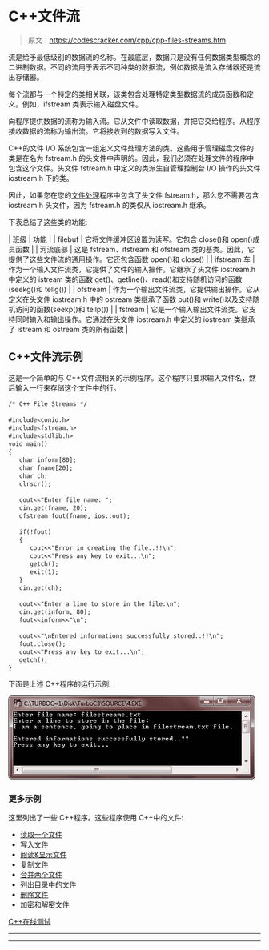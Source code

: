 # C++文件流

> 原文：<https://codescracker.com/cpp/cpp-files-streams.htm>

流是给予最低级别的数据流的名称。在最底层，数据只是没有任何数据类型概念的二进制数据。不同的流用于表示不同种类的数据流，例如数据是流入存储器还是流出存储器。

每个流都与一个特定的类相关联，该类包含处理特定类型数据流的成员函数和定义。例如，ifstream 类表示输入磁盘文件。

向程序提供数据的流称为输入流。它从文件中读取数据，并把它交给程序。从程序接收数据的流称为输出流。它将接收到的数据写入文件。

C++的文件 I/O 系统包含一组定义文件处理方法的类。这些用于管理磁盘文件的类是在名为 fstream.h 的头文件中声明的。因此，我们必须在处理文件的程序中包含这个文件。头文件 fstream.h 中定义的类派生自管理控制台 I/O 操作的头文件 iostream.h 下的类。

因此，如果您在您的[文件处理](/cpp/cpp-data-file-handling.htm)程序中包含了头文件 fstream.h，那么您不需要包含 iostream.h 头文件，因为 fstream.h 的类仅从 iostream.h 继承。

下表总结了这些类的功能:

| 班级 | 功能 |
| filebuf | 它将文件缓冲区设置为读写。它包含 close()和 open()成员函数 |
| 河流底部 | 这是 fstream、ifstream 和 ofstream 类的基类。因此，它提供了这些文件流的通用操作。它还包含函数 open()和 close() |
| ifstream 车 | 作为一个输入文件流类，它提供了文件的输入操作。它继承了头文件 iostream.h 中定义的 istream 类的函数 get()、getline()、read()和支持随机访问的函数(seekg()和 tellg()) |
| ofstream | 作为一个输出文件流类，它提供输出操作。它从定义在头文件 iostream.h 中的 ostream 类继承了函数 put()和 write()以及支持随机访问的函数(seekp()和 tellp()) |
| fstream | 它是一个输入输出文件流类。它支持同时输入和输出操作。它通过在头文件 iostream.h 中定义的 iostream 类继承了 istream 和 ostream 类的所有函数 |

## C++文件流示例

这是一个简单的与 C++文件流相关的示例程序。这个程序只要求输入文件名，然后输入一行来存储这个文件中的行。

```
/* C++ File Streams */

#include<conio.h>
#include<fstream.h>
#include<stdlib.h>
void main()
{
   char inform[80];
   char fname[20];
   char ch;
   clrscr();

   cout<<"Enter file name: ";
   cin.get(fname, 20);
   ofstream fout(fname, ios::out);

   if(!fout)
   {
      cout<<"Error in creating the file..!!\n";
      cout<<"Press any key to exit...\n";
      getch();
      exit(1);
   }
   cin.get(ch);

   cout<<"Enter a line to store in the file:\n";
   cin.get(inform, 80);
   fout<<inform<<"\n";

   cout<<"\nEntered informations successfully stored..!!\n";
   fout.close();
   cout<<"Press any key to exit...\n";
   getch();
}
```

下面是上述 C++程序的运行示例:

![c++ file streams](img/d8da83f1af3e630228f1a47151ab94cf.png)

### 更多示例

这里列出了一些 C++程序。这些程序使用 C++中的文件:

*   [读取一个文件](/cpp/program/cpp-program-read-file.htm)
*   [写入文件](/cpp/program/cpp-program-write-file.htm)
*   [阅读&显示文件](/cpp/program/cpp-program-read-and-display-file.htm)
*   [复制文件](/cpp/program/cpp-program-copy-file.htm)
*   [合并两个文件](/cpp/program/cpp-program-merge-two-files.htm)
*   [列出目录](/cpp/program/cpp-program-list-files-in-directory.htm)中的文件
*   [删除文件](/cpp/program/cpp-program-delete-file.htm)
*   [加密和解密文件](/cpp/program/cpp-program-encrypt-file.htm)

[C++在线测试](/exam/showtest.php?subid=3)

* * *

* * *